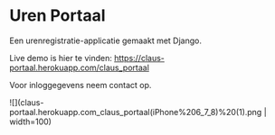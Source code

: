 # Uren Portaal
Een urenregistratie-applicatie gemaakt met Django.



Live demo is hier te vinden:
https://claus-portaal.herokuapp.com/claus_portaal

Voor inloggegevens neem contact op.


![](claus-portaal.herokuapp.com_claus_portaal(iPhone%206_7_8)%20(1).png | width=100)


